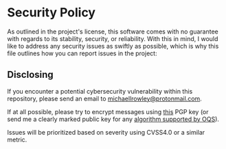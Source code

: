 # Security Policy

As outlined in the project's license, this software comes with no guarantee with regards to its stability, security, or reliability.
With this in mind, I would like to address any security issues as swiftly as possible, which is why this file outlines how you can report issues in the project:

## Disclosing

If you encounter a potential cybersecurity vulnerability within this repository, please send an email to michaellrowley@protonmail.com.

If at all possible, please try to encrypt messages using [this](https://drive.proton.me/urls/HPBJZZFBZ8#buFyiaMVZsDb) PGP key (or send me a clearly marked public key for any [algorithm supported by OQS](https://openquantumsafe.org/)).

Issues will be prioritized based on severity using CVSS4.0 or a similar metric.
